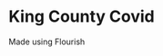 # King County Covid
Made using Flourish

<div class="flourish-embed flourish-chart" data-src="visualisation/5255790"><script src="https://public.flourish.studio/resources/embed.js"></script></div>
